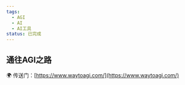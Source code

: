```yaml
---
tags:
  - AGI
  - AI
  - AI工具
status: 已完成
---
```

## 通往AGI之路

🌍 传送门：[https://www.waytoagi.com/](https://www.waytoagi.com/)